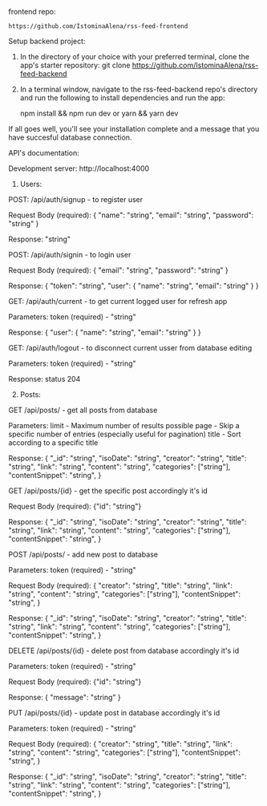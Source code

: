 frontend repo:

    https://github.com/IstominaAlena/rss-feed-frontend

Setup backend project:

1. In the directory of your choice with your preferred terminal, clone the app's starter repository:
   git clone https://github.com/IstominaAlena/rss-feed-backend

2. In a terminal window, navigate to the rss-feed-backend repo's directory and run the following to install dependencies and run the app:

   npm install && npm run dev
   or
   yarn && yarn dev

If all goes well, you'll see your installation complete and a message that you have succesful database connection.

API's documentation:

Development server: http://localhost:4000

1. Users:

POST: /api/auth/signup - to register user

Request Body (required):
{
"name": "string",
"email": "string",
"password": "string"
}

Response: "string"

POST: /api/auth/signin - to login user

Request Body (required):
{
"email": "string",
"password": "string"
}

Response: {
"token": "string",
"user": {
"name": "string",
"email": "string"
}
}

GET: /api/auth/current - to get current logged user for refresh app

Parameters:
token (required) - "string"

Response: {
"user": {
"name": "string",
"email": "string"
}
}

GET: /api/auth/logout - to disconnect current usser from database editing

Parameters:
token (required) - "string"

Response: status 204

2. Posts:

GET /api/posts/ - get all posts from database

Parameters:
limit - Maximum number of results possible
page - Skip a specific number of entries (especially useful for pagination)
title - Sort according to a specific title

Response:
{
"\_id": "string",
"isoDate": "string",
"creator": "string",
"title": "string",
"link": "string",
"content": "string",
"categories": ["string"],
"contentSnippet": "string",
}

GET /api/posts/{id} - get the specific post accordingly it's id

Request Body (required):
{"id": "string"}

Response:
{
"\_id": "string",
"isoDate": "string",
"creator": "string",
"title": "string",
"link": "string",
"content": "string",
"categories": ["string"],
"contentSnippet": "string",
}

POST /api/posts/ - add new post to database

Parameters:
token (required) - "string"

Request Body (required):
{
"creator": "string",
"title": "string",
"link": "string",
"content": "string",
"categories": ["string"],
"contentSnippet": "string",
}

Response:
{
"\_id": "string",
"isoDate": "string",
"creator": "string",
"title": "string",
"link": "string",
"content": "string",
"categories": ["string"],
"contentSnippet": "string",
}

DELETE /api/posts/{id} - delete post from database accordingly it's id

Parameters:
token (required) - "string"

Request Body (required):
{"id": "string"}

Response: {
"message": "string"
}

PUT /api/posts/{id} - update post in database accordingly it's id

Parameters:
token (required) - "string"

Request Body (required):
{
"creator": "string",
"title": "string",
"link": "string",
"content": "string",
"categories": ["string"],
"contentSnippet": "string",
}

Response:
{
"\_id": "string",
"isoDate": "string",
"creator": "string",
"title": "string",
"link": "string",
"content": "string",
"categories": ["string"],
"contentSnippet": "string",
}

